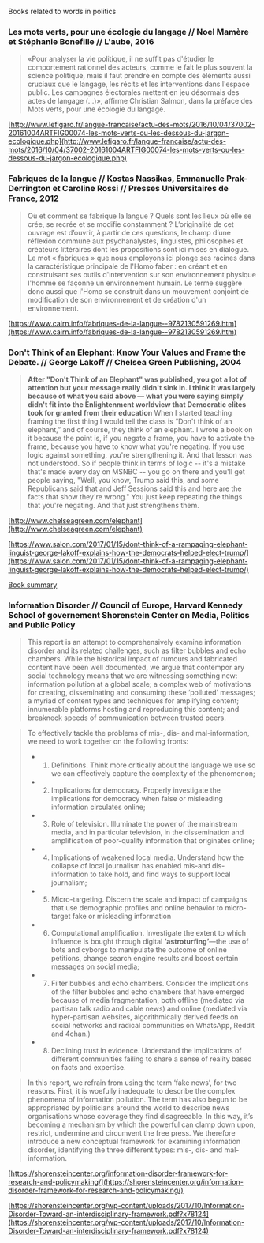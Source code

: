 Books related to words in politics

### **Les mots verts**, pour une écologie du langage // Noel Mamère et Stéphanie Bonefille // L'aube, 2016

> «Pour analyser la vie politique, il ne suffit pas d'étudier le comportement rationnel des acteurs, comme le fait le plus souvent la science politique, mais il faut prendre en compte des éléments aussi cruciaux que le langage, les récits et les interventions dans l'espace public. Les campagnes électorales mettent en jeu désormais des actes de langage (…)», affirme Christian Salmon, dans la préface des Mots verts, pour une écologie du langage.

[http://www.lefigaro.fr/langue-francaise/actu-des-mots/2016/10/04/37002-20161004ARTFIG00074-les-mots-verts-ou-les-dessous-du-jargon-ecologique.php](http://www.lefigaro.fr/langue-francaise/actu-des-mots/2016/10/04/37002-20161004ARTFIG00074-les-mots-verts-ou-les-dessous-du-jargon-ecologique.php)

### **Fabriques de la langue** // Kostas Nassikas, Emmanuelle Prak-Derrington et Caroline Rossi // Presses Universitaires de France, 2012

> Où et comment se fabrique la langue ? Quels sont les lieux où elle se crée, se recrée et se modifie constamment ? L’originalité de cet ouvrage est d’ouvrir, à partir de ces questions, le champ d’une réflexion commune aux psychanalystes, linguistes, philosophes et créateurs littéraires dont les propositions sont ici mises en dialogue. Le mot « fabriques » que nous employons ici plonge ses racines dans la caractéristique principale de l'Homo faber : en créant et en construisant ses outils d'intervention sur son environnement physique l'homme se façonne un environnement humain. Le terme suggère donc aussi que l'Homo se construit dans un mouvement conjoint de modification de son environnement et de création d'un environnement.

[https://www.cairn.info/fabriques-de-la-langue--9782130591269.htm](https://www.cairn.info/fabriques-de-la-langue--9782130591269.htm)

### **Don't Think of an Elephant: Know Your Values and Frame the Debate.** // George Lakoff // Chelsea Green Publishing, 2004

> **After "Don't Think of an Elephant" was published, you got a lot of attention but your message really didn't sink in. I think it was largely because of what you said above — what you were saying simply didn't fit into the Enlightenment worldview that Democratic elites took for granted from their education**
> When I started teaching framing the first thing I would tell the class is “Don't think of an elephant,” and of course, they think of an elephant. I wrote a book on it because the point is, if you negate a frame, you have to activate the frame, because you have to know what you're negating. If you use logic against something, you're strengthening it. And that lesson was not understood. So if people think in terms of logic -- it's a mistake that's made every day on MSNBC -- you go on there and you'll get people saying, "Well, you know, Trump said this, and some Republicans said that and Jeff Sessions said this and here are the facts that show they're wrong." You just keep repeating the things that you're negating. And that just strengthens them. 

[http://www.chelseagreen.com/elephant](http://www.chelseagreen.com/elephant)

[https://www.salon.com/2017/01/15/dont-think-of-a-rampaging-elephant-linguist-george-lakoff-explains-how-the-democrats-helped-elect-trump/](https://www.salon.com/2017/01/15/dont-think-of-a-rampaging-elephant-linguist-george-lakoff-explains-how-the-democrats-helped-elect-trump/)

[Book summary](https://shorensteincenter.org/wp-content/uploads/2017/10/Information-Disorder-Toward-an-interdisciplinary-framework.pdf?x78124)

### **Information Disorder** // Council of Europe, Harvard Kennedy School of governement Shorenstein Center on Media, Politics and Public Policy

> This report is an attempt to comprehensively examine information disorder and its related challenges, such as filter bubbles and echo chambers. While the historical impact of rumours and fabricated content have been well documented, we argue that contempor ary social technology means that we are witnessing something new: information pollution at a global scale; a complex web of motivations for creating, disseminating and consuming these ‘polluted’ messages; a myriad of content types and techniques for amplifying content; innumerable platforms hosting and reproducing this content; and breakneck speeds of communication between trusted peers.

> To effectively tackle the problems of mis-, dis- and mal-information, we need to work together on the following fronts:
> * 1. Definitions.
> Think more critically about the language we use so we can effectively capture the complexity of the phenomenon;
> * 2. Implications for democracy.
> Properly investigate the implications for democracy when false or misleading information circulates online;
> * 3. Role of television.
> Illuminate the power of the mainstream media, and in particular television, in the dissemination and amplification of poor-quality information that originates online;
> * 4. Implications of weakened local media.
> Understand how the collapse of local journalism has enabled mis-and dis-information to take hold, and find ways to support local journalism;
> * 5. Micro-targeting.
> Discern the scale and impact of campaigns that use demographic profiles and online behavior to micro-target fake or misleading information
> * 6. Computational amplification.
> Investigate the extent to which influence is bought through digital **‘astroturfing’**—the use of bots and cyborgs to manipulate the outcome of online petitions, change search engine results and boost certain messages on social media;
> * 7. Filter bubbles and echo chambers.
> Consider the implications of the filter bubbles and echo chambers that have emerged because of media fragmentation, both offline (mediated via partisan talk radio and cable news) and online (mediated via hyper-partisan websites, algorithmically derived feeds on social networks and radical communities on WhatsApp, Reddit and 4chan.)
> * 8. Declining trust in evidence.
> Understand the implications of different communities failing to share a sense of reality based on facts and expertise.

> In this report, we refrain from using the term ‘fake news’, for two reasons. First, it is woefully inadequate to describe the complex phenomena of information pollution. The term has also begun to be appropriated by politicians around the world to describe news organisations whose coverage they find disagreeable. In this way, it’s becoming a mechanism by which the powerful can clamp down upon, restrict, undermine and circumvent the free press. We therefore introduce a new conceptual framework for examining information disorder, identifying the three different types: mis-, dis- and mal-information. 

[https://shorensteincenter.org/information-disorder-framework-for-research-and-policymaking/](https://shorensteincenter.org/information-disorder-framework-for-research-and-policymaking/)

[https://shorensteincenter.org/wp-content/uploads/2017/10/Information-Disorder-Toward-an-interdisciplinary-framework.pdf?x78124](https://shorensteincenter.org/wp-content/uploads/2017/10/Information-Disorder-Toward-an-interdisciplinary-framework.pdf?x78124)